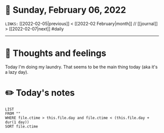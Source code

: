 # 📅 Sunday, February 06, 2022
`LINKS:` [[2022-02-05|previous]] < [[2022-02 February|month]] // [[journal]] > [[2022-02-07|next]] 
#daily

---
# 💭 Thoughts and feelings
Today I'm doing my laundry. That seems to be the main thing today (aka it's a lazy day). 

# ✏️ Today's notes
```dataview
LIST 
FROM ""
WHERE file.ctime > this.file.day and file.ctime < (this.file.day + dur(1 day))
SORT file.ctime
```
